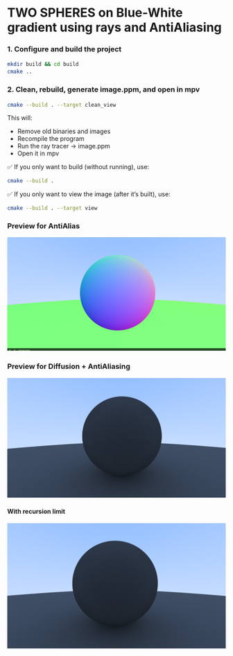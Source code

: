 # TWO SPHERES on Blue-White gradient using rays and AntiAliasing

### 1. Configure and build the project
```bash
mkdir build && cd build
cmake ..
```

### 2. Clean, rebuild, generate image.ppm, and open in mpv
```bash
cmake --build . --target clean_view
```
This will:
- Remove old binaries and images  
- Recompile the program  
- Run the ray tracer → image.ppm  
- Open it in mpv  

✅ If you only want to build (without running), use:
```bash
cmake --build .
```
✅ If you only want to view the image (after it’s built), use:
```bash
cmake --build . --target view
```
### Preview for AntiAlias
![Current working version](image-2.png)

### Preview for Diffusion + AntiAliasing
![Current Working Version](image-1.png)
#### With recursion limit
![Alt img with Recursion depth set](image-3.png)